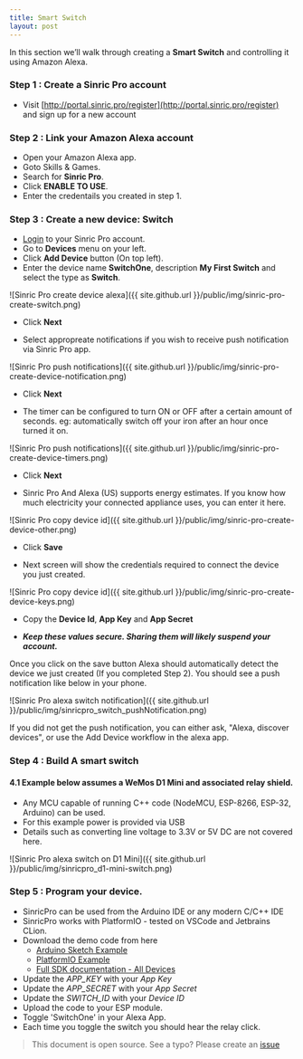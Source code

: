 ```yaml
---
title: Smart Switch
layout: post
---
```


In this section we’ll walk through creating a **Smart Switch** and controlling it using Amazon Alexa.

### Step 1 : Create a Sinric Pro account

* Visit [http://portal.sinric.pro/register](http://portal.sinric.pro/register) and sign up for a new account


### Step 2 : Link your Amazon Alexa account

* Open your Amazon Alexa app.
* Goto Skills & Games.
* Search for **Sinric Pro**.
* Click **ENABLE TO USE**.
* Enter the credentails you created in step 1.

### Step 3 : Create a new device: Switch

* [Login](http://portal.sinric.pro) to your Sinric Pro account.
* Go to **Devices** menu on your left.
* Click **Add Device** button (On top left).
* Enter the device name **SwitchOne**, description **My First Switch** and select the type as **Switch**.

![Sinric Pro create device alexa]({{ site.github.url }}/public/img/sinric-pro-create-switch.png)

* Click **Next**

* Select appropreate notifications if you wish to receive push notification via Sinric Pro app.

![Sinric Pro push notifications]({{ site.github.url }}/public/img/sinric-pro-create-device-notification.png)

* Click **Next**

* The timer can be configured to turn ON or OFF after a certain amount of seconds. eg: automatically switch off your iron after an hour once turned it on.

![Sinric Pro push notifications]({{ site.github.url }}/public/img/sinric-pro-create-device-timers.png)

* Click **Next**

* Sinric Pro And Alexa (US) supports energy estimates. If you know how much electricity your connected appliance uses, you can enter it here.

![Sinric Pro copy device id]({{ site.github.url }}/public/img/sinric-pro-create-device-other.png)

* Click **Save**

* Next screen will show the credentials required to connect the device you just created.

![Sinric Pro copy device id]({{ site.github.url }}/public/img/sinric-pro-create-device-keys.png)

* Copy the **Device Id**, **App Key** and **App Secret**


* ***Keep these values secure.  Sharing them will likely suspend your account.***

Once you click on the save button Alexa should automatically detect the device we just created (If you completed Step 2). You should see a push notification like below in your phone. 

![Sinric Pro alexa switch notification]({{ site.github.url }}/public/img/sinricpro_switch_pushNotification.png)

If you did not get the push notification, you can either ask,  "Alexa, discover devices", or use the Add Device workflow in the alexa app.

### Step 4 : Build A smart switch
#### 4.1 Example below assumes a WeMos D1 Mini and associated relay shield.  
* Any MCU capable of running C++ code (NodeMCU, ESP-8266, ESP-32, Arduino) can be used.   
* For this example power is provided via USB
* Details such as converting line voltage to 3.3V or 5V DC are not covered here.

![Sinric Pro alexa switch on D1 Mini]({{ site.github.url }}/public/img/sinricpro_d1-mini-switch.png)

### Step 5 : Program your device.
* SinricPro can be used from the Arduino IDE or any modern C/C++ IDE
* SinricPro works with PlatformIO - tested on VSCode and Jetbrains CLion.
* Download the demo code from here 
    * [Arduino Sketch Example](https://github.com/sinricpro/esp8266-esp32-sdk/tree/master/examples/Switch/Switch)
    * [PlatformIO Example](https://github.com/sinricpro/esp8266-esp32-sdk/tree/master/examples/Switch/Switch)
    * [Full SDK documentation - All Devices](https://github.com/sinricpro/esp8266-esp32-sdk#examples)
* Update the *APP_KEY* with your *App Key*
* Update the *APP_SECRET* with your *App Secret*
* Update the *SWITCH_ID* with your *Device ID*
* Upload the code to your ESP module.
* Toggle 'SwitchOne' in your Alexa App.
* Each time you toggle the switch you should hear the relay click.
 
> This document is open source. See a typo? Please create an [issue](https://github.com/sinricpro/help-docs)